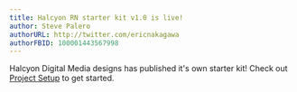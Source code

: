 ```yaml
---
title: Halcyon RN starter kit v1.0 is live!
author: Steve Palero
authorURL: http://twitter.com/ericnakagawa
authorFBID: 100001443567998
---
```


Halcyon Digital Media designs has published it's own starter kit! Check out [Project Setup](../docs/getting-started/project-setup/overview) to get started.
